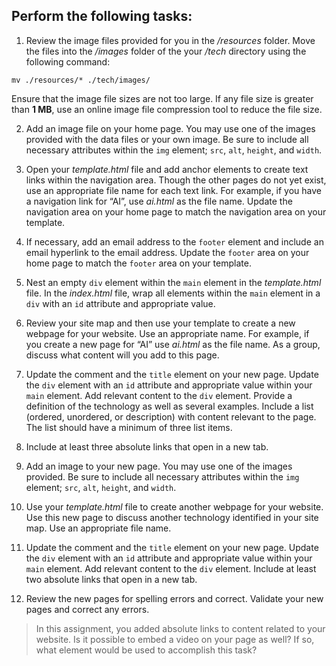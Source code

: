 ## Perform the following tasks:

1. Review the image files provided for you in the */resources* folder. Move the files into the */images* folder of the your */tech* directory using the following command: 

```
mv ./resources/* ./tech/images/
```

Ensure that the image file sizes are not too large. If any file size is greater than **1 MB**, use an online image file compression tool to reduce the file size. 

2. Add an image file on your home page. You may use one of the images provided with the data files or your own image. Be sure to include all necessary attributes within the `img` element; `src`, `alt`, `height`, and `width`.

3. Open your *template.html* file and add anchor elements to create text links within the navigation area. Though the other pages do not yet exist, use an appropriate file name for each text link. For example, if you have a navigation link for “AI”, use *ai.html* as the file name. Update the navigation area on your home page to match the navigation area on your template. 

4. If necessary, add an email address to the `footer` element and include an email hyperlink to the email address. Update the `footer` area on your home page to match the `footer` area on your template.

5. Nest an empty `div` element within the `main` element in the *template.html* file. In the *index.html* file, wrap all elements within the `main` element in a `div` with an `id` attribute and appropriate value.

6. Review your site map and then use your template to create a new webpage for your website. Use an appropriate name. For example, if you create a new page for “AI” use *ai.html* as the file name. As a group, discuss what content will you add to this page.

7. Update the comment and the `title` element on your new page. Update the `div` element with an `id` attribute and appropriate value within your `main` element. Add relevant content to the `div` element. Provide a definition of the technology as well as several examples. Include a list (ordered, unordered, or description) with content relevant to the page. The list should have a minimum of three list items.  

8. Include at least three absolute links that open in a new tab.

9. Add an image to your new page. You may use one of the images provided. Be sure to include all necessary attributes within the `img` element; `src`, `alt`, `height`, and `width`.

10. Use your *template.html* file to create another webpage for your website. Use this new page to discuss another technology identified in your site map. Use an appropriate file name.
 
11. Update the comment and the `title` element on your new page. Update the `div` element with an `id` attribute and appropriate value within your `main` element. Add relevant content to the `div` element. Include at least two absolute links that open in a new tab.

12. Review the new pages for spelling errors and correct. Validate your new pages and correct any errors.

> In this assignment, you added absolute links to content related to your website. Is it possible to embed a video on your page as well? If so, what element would be used to accomplish this task?  
